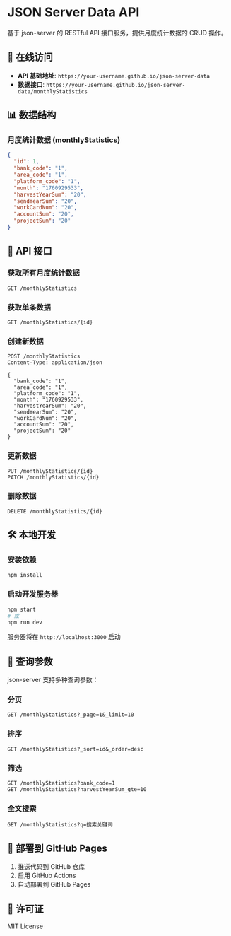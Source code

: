 # JSON Server Data API

基于 json-server 的 RESTful API 接口服务，提供月度统计数据的 CRUD 操作。

## 🚀 在线访问

- **API 基础地址**: `https://your-username.github.io/json-server-data`
- **数据接口**: `https://your-username.github.io/json-server-data/monthlyStatistics`

## 📊 数据结构

### 月度统计数据 (monthlyStatistics)

```json
{
  "id": 1,
  "bank_code": "1",
  "area_code": "1",
  "platform_code": "1",
  "month": "1760929533",
  "harvestYearSum": "20",
  "sendYearSum": "20",
  "workCardNum": "20",
  "accountSum": "20",
  "projectSum": "20"
}
```

## 🔗 API 接口

### 获取所有月度统计数据

```
GET /monthlyStatistics
```

### 获取单条数据

```
GET /monthlyStatistics/{id}
```

### 创建新数据

```
POST /monthlyStatistics
Content-Type: application/json

{
  "bank_code": "1",
  "area_code": "1",
  "platform_code": "1",
  "month": "1760929533",
  "harvestYearSum": "20",
  "sendYearSum": "20",
  "workCardNum": "20",
  "accountSum": "20",
  "projectSum": "20"
}
```

### 更新数据

```
PUT /monthlyStatistics/{id}
PATCH /monthlyStatistics/{id}
```

### 删除数据

```
DELETE /monthlyStatistics/{id}
```

## 🛠️ 本地开发

### 安装依赖

```bash
npm install
```

### 启动开发服务器

```bash
npm start
# 或
npm run dev
```

服务器将在 `http://localhost:3000` 启动

## 📝 查询参数

json-server 支持多种查询参数：

### 分页

```
GET /monthlyStatistics?_page=1&_limit=10
```

### 排序

```
GET /monthlyStatistics?_sort=id&_order=desc
```

### 筛选

```
GET /monthlyStatistics?bank_code=1
GET /monthlyStatistics?harvestYearSum_gte=10
```

### 全文搜索

```
GET /monthlyStatistics?q=搜索关键词
```

## 🚀 部署到 GitHub Pages

1. 推送代码到 GitHub 仓库
2. 启用 GitHub Actions
3. 自动部署到 GitHub Pages

## 📄 许可证

MIT License
